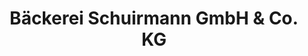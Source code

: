 ---
title: "Bäckerei Schuirmann GmbH & Co. KG"
url: /wittmund/baeckerei-schuirmann-gmbh-und-co-kg/
shop: Bäckerei
---